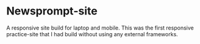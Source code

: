 # Newsprompt-site

A responsive site build for laptop and mobile. This was the first responsive practice-site that I had build without using any external frameworks.
